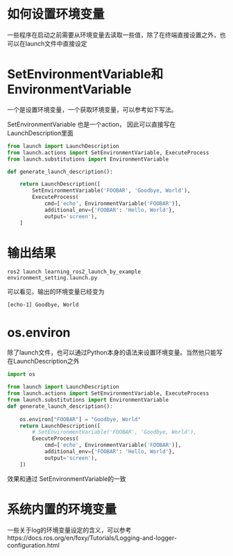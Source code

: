 # 如何设置环境变量

一些程序在启动之前需要从环境变量去读取一些值，除了在终端直接设置之外，也可以在launch文件中直接设定

# SetEnvironmentVariable和EnvironmentVariable

一个是设置环境变量，一个获取环境变量，可以参考如下写法。

SetEnvironmentVariable 也是一个action， 因此可以直接写在LaunchDescription里面

```python
from launch import LaunchDescription
from launch.actions import SetEnvironmentVariable, ExecuteProcess
from launch.substitutions import EnvironmentVariable

def generate_launch_description():

    return LaunchDescription([
        SetEnvironmentVariable('FOOBAR', 'Goodbye, World'),
        ExecuteProcess(
            cmd=['echo', EnvironmentVariable('FOOBAR')],
            additional_env={'FOOBAR': 'Hello, World'},
            output='screen'),
    ]
```



# 输出结果

```
ros2 launch learning_ros2_launch_by_example environment_setting.launch.py
```

可以看见，输出的环境变量已经变为

```
[echo-1] Goodbye, World
```



# os.environ

除了launch文件，也可以通过Python本身的语法来设置环境变量。当然他只能写在LaunchDescription之外

```python
import os

from launch import LaunchDescription
from launch.actions import SetEnvironmentVariable, ExecuteProcess
from launch.substitutions import EnvironmentVariable
def generate_launch_description():
    
    os.environ["FOOBAR"] = "Goodbye, World"
    return LaunchDescription([
        # SetEnvironmentVariable('FOOBAR', 'Goodbye, World'),
        ExecuteProcess(
            cmd=['echo', EnvironmentVariable('FOOBAR')],
            additional_env={'FOOBAR': 'Hello, World'},
            output='screen'),
    ])
```

效果和通过 SetEnvironmentVariable的一致



# 系统内置的环境变量

一些关于log的环境变量设定的含义，可以参考https://docs.ros.org/en/foxy/Tutorials/Logging-and-logger-configuration.html